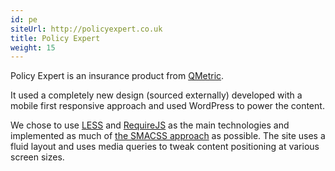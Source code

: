 ```yaml
---
id: pe
siteUrl: http://policyexpert.co.uk
title: Policy Expert
weight: 15
---
```


Policy Expert is an insurance product from [QMetric](http://qmetric.co.uk/).

It used a completely new design (sourced externally) developed with a mobile
first responsive approach and used WordPress to power the content.

We chose to use [LESS](http://lesscss.org) and
[RequireJS](http://requirejs.org) as the main technologies and implemented
as much of [the SMACSS approach](http://smacss.com/) as possible.  The site
uses a fluid layout and uses media queries to tweak content positioning at
various screen sizes.
